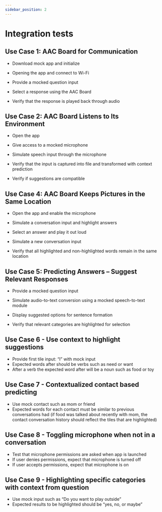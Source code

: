 ```yaml
---
sidebar_position: 2
---
```

# Integration tests


## Use Case 1: AAC Board for Communication

- Download mock app and initialize

- Opening the app and connect to Wi-Fi

- Provide a mocked question input

- Select a response using the AAC Board

- Verify that the response is played back through audio


## Use Case 2: AAC Board Listens to Its Environment 

- Open the app

- Give access to a mocked microphone

- Simulate speech input through the microphone

- Verify that the input is captured into file and transformed with context prediction

- Verify if suggestions are compatible


## Use Case 4: AAC Board Keeps Pictures in the Same Location 

- Open the app and enable the microphone

- Simulate a conversation input and highlight answers

- Select an answer and play it out loud

- Simulate a new conversation input

- Verify that all highlighted and non-highlighted words remain in the same location


## Use Case 5: Predicting Answers – Suggest Relevant Responses

- Provide a mocked question input

- Simulate audio-to-text conversion using a mocked speech-to-text module

- Display suggested options for sentence formation

- Verify that relevant categories are highlighted for selection


## Use Case 6 - Use context to highlight suggestions
- Provide first tile input: “I” with mock input
- Expected words after should be verbs such as need or want
- After a verb the expected word after will be a noun such as food or toy

## Use Case 7 - Contextualized contact based predicting
- Use mock contact such as mom or friend
- Expected words for each contact must be similar to previous conversations had (if food was talked about recently with mom, the contact conversation history should reflect the tiles that are highlighted)

## Use Case 8 - Toggling microphone when not in a conversation
- Test that microphone permissions are asked when app is launched
- If user denies permissions, expect that microphone is turned off
- If user accepts permissions, expect that microphone is on

## Use Case 9 - Highlighting specific categories with context from question
- Use mock input such as “Do you want to play outside” 
- Expected results to be highlighted should be “yes, no, or maybe”

